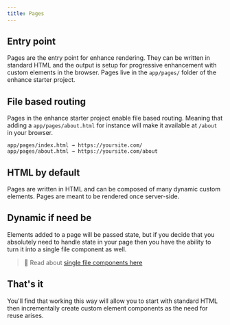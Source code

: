 ```yaml
---
title: Pages
---
```


## Entry point
Pages are the entry point for enhance rendering. They can be written in standard HTML and the output is setup for progressive enhancement with custom elements in the browser. Pages live in the `app/pages/` folder of the enhance starter project.

## File based routing
Pages in the enhance starter project enable file based routing. Meaning that adding a `app/pages/about.html` for instance will make it available at `/about` in your browser.

```
app/pages/index.html → https://yoursite.com/
app/pages/about.html → https://yoursite.com/about
```

## HTML by default
Pages are written in HTML and can be composed of many dynamic custom elements. Pages are meant to be rendered once server-side.

## Dynamic if need be
Elements added to a page will be passed  state, but if you decide that you absolutely need to handle state in your page then you have the ability to turn it into a single file component as well.

> 🙌 Read about [single file components here](/docs/learn/concepts/single-file-components)

## That's it
You'll find that working this way will allow you to start with standard HTML then incrementally create custom element components as the need for reuse arises.

